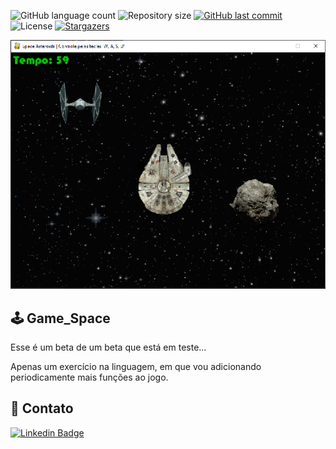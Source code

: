 <p  align="left">
<img  alt="GitHub language count"  src="https://img.shields.io/github/languages/count/viniciusad/Game_Space">
<img  alt="Repository size"  src="https://img.shields.io/github/repo-size/viniciusad/Game_Space">
<a  href="https://github.com/viniciusad/README-ecoleta/commits/master">
<img  alt="GitHub last commit"  src="https://img.shields.io/github/last-commit/viniciusad/Game_Space">
</a>
<img  alt="License"  src="https://img.shields.io/badge/license-MIT-brightgreen">
<a  href="https://github.com/viniciusad/Game_Space/stargazers">
<img  alt="Stargazers"  src="https://img.shields.io/github/stars/viniciusad/Game_Space?style=social">
</a>
</p>

<img src="https://raw.githubusercontent.com/viniciusad/Game_Space/main/imagens/print_1.png">

## 🕹 Game_Space
Esse é um beta de um beta que está em teste...

Apenas um exercício na linguagem, em que vou adicionando periodicamente mais funções ao jogo.


## 📧 Contato
[![Linkedin Badge](https://img.shields.io/badge/-Vinicius%20Silva-blue?style=flat-square&logo=Linkedin&logoColor=white&link=https://www.linkedin.com/in/viniciusad/)](https://www.linkedin.com/in/viniciusad/)
